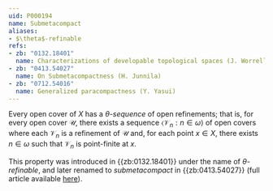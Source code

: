 ```yaml
---
uid: P000194
name: Submetacompact
aliases:
- $\theta$-refinable
refs:
- zb: "0132.18401"
  name: Characterizations of developable topological spaces (J. Worrell and H. Wicke)
- zb: "0413.54027"
  name: On Submetacompactness (H. Junnila)
- zb: "0712.54016"
  name: Generalized paracompactness (Y. Yasui)
---
```


Every open cover of $X$ has a $\theta$-*sequence* of open refinements; that is, for every open cover $\mathscr U$, there exists a sequence $\langle \mathscr V_n : n \in \omega\rangle$ of open covers where each $\mathscr V_n$ is a refinement of $\mathscr U$ and, for each point $x \in X$, there exists $n \in \omega$ such that $\mathscr V_n$ is point-finite at $x$.

This property was introduced in {{zb:0132.18401}} under the name of *$\theta$-refinable*, and later renamed to *submetacompact* in {{zb:0413.54027}} (full article available [here](http://topology.nipissingu.ca/tp/reprints/v03/tp03207s.pdf)).
